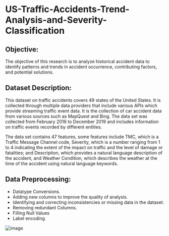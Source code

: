 # US-Traffic-Accidents-Trend-Analysis-and-Severity-Classification
## Objective:
The objective of this research is to analyze historical accident data to identify patterns and trends in accident occurrence, contributing factors, and potential solutions.
## Dataset Description:
This dataset on traffic accidents covers 49 states of the United States. It is collected through multiple data providers that include various APIs which provide streaming traffic event data. It is the collection of car accident data from various sources such as MapQuest and Bing. The data set was collected from February 2016 to December 2019 and includes information on traffic events recorded by different entities.

The data set contains 47 features, some features include TMC, which is a Traffic Message Channel code, Severity, which is a number ranging from 1 to 4 indicating the extent
of the impact on traffic and the level of damage or fatalities; and Description, which provides a natural language description of the accident, and Weather Condition, which describes the weather at the time of the accident using natural language keywords.
## Data Preprocessing:
- Datatype Conversions.
- Adding new columns to improve the quality of analysis.
- Identifying and correcting inconsistencies or missing data in the dataset.
- Removing redundant Columns.
- Filling Null Values
- Label encoding

![image](https://github.com/abdulmahejabeen/US-Traffic-Accidents-Trend-Analysis-and-Severity-Classification/assets/56336879/c4f8d3d0-5a44-4455-85f2-9a88aaa331f6)

